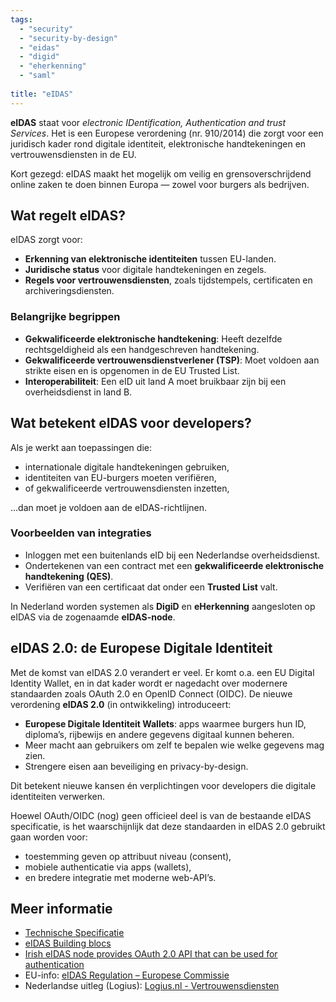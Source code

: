 ```yaml
---
tags:
  - "security"
  - "security-by-design"
  - "eidas"
  - "digid"
  - "eherkenning"
  - "saml"
  
title: "eIDAS"
---
```


**eIDAS** staat voor *electronic IDentification, Authentication and trust Services*. Het is een Europese verordening (nr. 910/2014) die zorgt voor een juridisch kader rond digitale identiteit, elektronische handtekeningen en vertrouwensdiensten in de EU.

Kort gezegd: eIDAS maakt het mogelijk om veilig en grensoverschrijdend online zaken te doen binnen Europa — zowel voor burgers als bedrijven.

## Wat regelt eIDAS?

eIDAS zorgt voor:

- **Erkenning van elektronische identiteiten** tussen EU-landen.
- **Juridische status** voor digitale handtekeningen en zegels.
- **Regels voor vertrouwensdiensten**, zoals tijdstempels, certificaten en archiveringsdiensten.

### Belangrijke begrippen

- **Gekwalificeerde elektronische handtekening**: Heeft dezelfde rechtsgeldigheid als een handgeschreven handtekening.
- **Gekwalificeerde vertrouwensdienstverlener (TSP)**: Moet voldoen aan strikte eisen en is opgenomen in de EU Trusted List.
- **Interoperabiliteit**: Een eID uit land A moet bruikbaar zijn bij een overheidsdienst in land B.

## Wat betekent eIDAS voor developers?

Als je werkt aan toepassingen die:

- internationale digitale handtekeningen gebruiken,
- identiteiten van EU-burgers moeten verifiëren,
- of gekwalificeerde vertrouwensdiensten inzetten,

...dan moet je voldoen aan de eIDAS-richtlijnen.

### Voorbeelden van integraties

- Inloggen met een buitenlands eID bij een Nederlandse overheidsdienst.
- Ondertekenen van een contract met een **gekwalificeerde elektronische handtekening (QES)**.
- Verifiëren van een certificaat dat onder een **Trusted List** valt.

In Nederland worden systemen als **DigiD** en **eHerkenning** aangesloten op eIDAS via de zogenaamde **eIDAS-node**.

## eIDAS 2.0: de Europese Digitale Identiteit

Met de komst van eIDAS 2.0 verandert er veel. Er komt o.a. een EU Digital Identity Wallet, en in dat kader wordt er nagedacht over modernere standaarden zoals OAuth 2.0 en OpenID Connect (OIDC). De nieuwe verordening **eIDAS 2.0** (in ontwikkeling) introduceert:

- **Europese Digitale Identiteit Wallets**: apps waarmee burgers hun ID, diploma’s, rijbewijs en andere gegevens digitaal kunnen beheren.
- Meer macht aan gebruikers om zelf te bepalen wie welke gegevens mag zien.
- Strengere eisen aan beveiliging en privacy-by-design.

Dit betekent nieuwe kansen én verplichtingen voor developers die digitale identiteiten verwerken.

Hoewel OAuth/OIDC (nog) geen officieel deel is van de bestaande eIDAS specificatie, is het waarschijnlijk dat deze standaarden in eIDAS 2.0 gebruikt gaan worden voor:

- toestemming geven op attribuut niveau (consent),
- mobiele authenticatie via apps (wallets),
- en bredere integratie met moderne web-API’s.

## Meer informatie

- [Technische Specificatie](https://eur-lex.europa.eu/legal-content/EN/TXT/?uri=celex%3A32015R0806)
- [eIDAS Building blocs](https://ec.europa.eu/digital-building-blocks/sites/display/DIGITAL/Documentation+eID)
- [Irish eIDAS node provides OAuth 2.0 API that can be used for authentication](https://demo.eidasnode.gov.ie/doc/usage.html)
- EU-info: [eIDAS Regulation – Europese Commissie](https://digital-strategy.ec.europa.eu/en/policies/eidas-regulation)
- Nederlandse uitleg (Logius): [Logius.nl - Vertrouwensdiensten](https://www.logius.nl/domeinen/toegang/vertrouwensdiensten)
